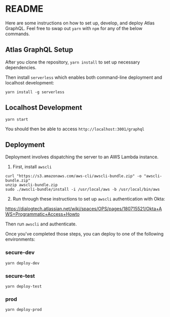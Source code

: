 # README

Here are some instructions on how to set up, develop, and deploy Atlas GraphQL. Feel free to swap out `yarn` with `npm` for any of the below commands.

## Atlas GraphQL Setup

After you clone the repository, `yarn install` to set up necessary dependencies.

Then install `serverless` which enables both command-line deployment and localhost development:

```
yarn install -g serverless
```

## Localhost Development

```
yarn start
```

You should then be able to access `http://localhost:3001/graphql`

## Deployment

Deployment involves dispatching the server to an AWS Lambda instance.

1. First, install `awscli`

```
curl "https://s3.amazonaws.com/aws-cli/awscli-bundle.zip" -o "awscli-bundle.zip"
unzip awscli-bundle.zip
sudo ./awscli-bundle/install -i /usr/local/aws -b /usr/local/bin/aws
```

2. Run through these instructions to set up `awscli` authentication with Okta:

https://dialogtech.atlassian.net/wiki/spaces/OPS/pages/180715521/Okta+AWS+Programmatic+Access+Howto

Then run `awscli` and authenticate.

Once you've completed those steps, you can deploy to one of the following environments:

### secure-dev

```
yarn deploy-dev
```

### secure-test

```
yarn deploy-test
```

### prod

```
yarn deploy-prod
```
